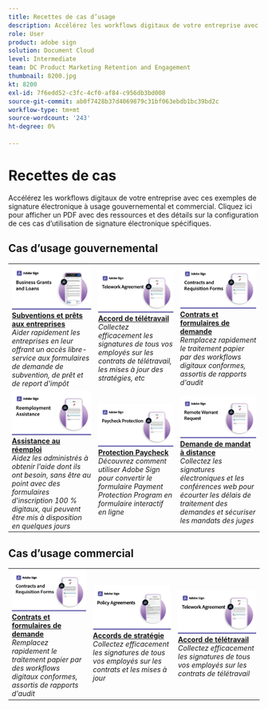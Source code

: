 ```yaml
---
title: Recettes de cas d’usage
description: Accélérez les workflows digitaux de votre entreprise avec ces exemples de signature électronique à usage gouvernemental et commercial
role: User
product: adobe sign
solution: Document Cloud
level: Intermediate
team: DC Product Marketing Retention and Engagement
thumbnail: 8200.jpg
kt: 8200
exl-id: 7f6edd52-c3fc-4cf0-af84-c956db3bd008
source-git-commit: ab0f7428b37d4069879c31bf063ebdb1bc39bd2c
workflow-type: tm+mt
source-wordcount: '243'
ht-degree: 0%

---
```


# Recettes de cas

Accélérez les workflows digitaux de votre entreprise avec ces exemples de signature électronique à usage gouvernemental et commercial. Cliquez ici pour afficher un PDF avec des ressources et des détails sur la configuration de ces cas d’utilisation de signature électronique spécifiques.

## Cas d’usage gouvernemental

<table style="table-layout:fixed">
<tr>
  <td>
    <a href="usecasegovgrants.md">
      <img alt="Subventions et prêts aux entreprises" src="../assets/UC_Business.png" />
    </a>
    <div>
    <a href="usecasegovgrants.md"><strong>Subventions et prêts aux entreprises</strong></a>
    </div>
    <em>Aider rapidement les entreprises en leur offrant un accès libre-service aux formulaires de demande de subvention, de prêt et de report d'impôt</em>
    <br>
  </td> 
  <td>
    <a href="usecasegovtelework.md">
      <img alt="Accord de télétravail" src="../assets/UC_MegasignR.png" />
    </a>
    <div>
    <a href="usecasegovtelework.md"><strong>Accord de télétravail</strong></a>
    </div>
    <em>Collectez efficacement les signatures de tous vos employés sur les contrats de télétravail, les mises à jour des stratégies, etc</em>
    <br>
  </td>
  <td>
    <a href="usecasegovcontracts.md">
      <img alt="Contrats et formulaires de demande" src="../assets/UC_WorkflowR.png" />
    </a>
    <div>
    <a href="usecasegovcontracts.md"><strong>Contrats et formulaires de demande</strong></a>
    </div>
    <em>Remplacez rapidement le traitement papier par des workflows digitaux conformes, assortis de rapports d'audit</em>
    <br>
  </td>
</tr>
<tr>
  <td>
    <a href="usecasegovreemployment.md">
      <img alt="Assistance au réemploi" src="../assets/UC_WebformsR.png" />
    </a>
    <div>
    <a href="usecasegovreemployment.md"><strong>Assistance au réemploi</strong></a>
    </div>
    <em>Aidez les administrés à obtenir l'aide dont ils ont besoin, sans être au point avec des formulaires d'inscription 100 % digitaux, qui peuvent être mis à disposition en quelques jours</em>
    <br>
  </td>
  <td>
    <a href="usecasegovpaycheck.md">
      <img alt="Protection Paycheck" src="../assets/UC_PaycheckProtectionR.png" />
    </a>
    <div>
    <a href="usecasegovpaycheck.md"><strong>Protection Paycheck</strong></a>
    </div>
    <em>Découvrez comment utiliser Adobe Sign pour convertir le formulaire Payment Protection Program en formulaire interactif en ligne</em>
    <br>
  </td>
  <td>
    <a href="usecasegovremote.md">
      <img alt="Demande de mandat à distance" src="../assets/UC_Remote_WarrantR.png" />
    </a>
    <div>
    <a href="usecasegovremote.md"><strong>Demande de mandat à distance</strong></a>
    </div>
    <em>Collectez les signatures électroniques et les conférences web pour écourter les délais de traitement des demandes et sécuriser les mandats des juges</em>
    <br>
  </td>
</tr>
</table>

## Cas d’usage commercial

<table style="table-layout:fixed">
<tr>
  <td>
    <a href="usecasecomcontracts.md">
      <img alt="Contrats et formulaires de demande" src="../assets/UC_WorkflowR.png" />
    </a>
    <div>
    <a href="usecasecomcontracts.md"><strong>Contrats et formulaires de demande</strong></a>
    </div>
    <em>Remplacez rapidement le traitement papier par des workflows digitaux conformes, assortis de rapports d'audit</em>
    <br>
  </td> 
  <td>
    <a href="usecasecompolicy.md">
      <img alt="Accords de stratégie" src="../assets/UC_Policy.png" />
    </a>
    <div>
    <a href="usecasecompolicy.md"><strong>Accords de stratégie</strong></a>
    </div>
    <em>Collectez efficacement les signatures de tous vos employés sur les contrats et les mises à jour</em>
    <br>
  </td>
  <td>
    <a href="usecasecomtelework.md">
      <img alt="Accord de télétravail" src="../assets/UC_MegasignR.png" />
    </a>
    <div>
    <a href="usecasecomtelework.md"><strong>Accord de télétravail</strong></a>
    </div>
    <em>Collectez efficacement les signatures de tous vos employés sur les contrats de télétravail</em>
    <br>
  </td>
</tr>
</table>

